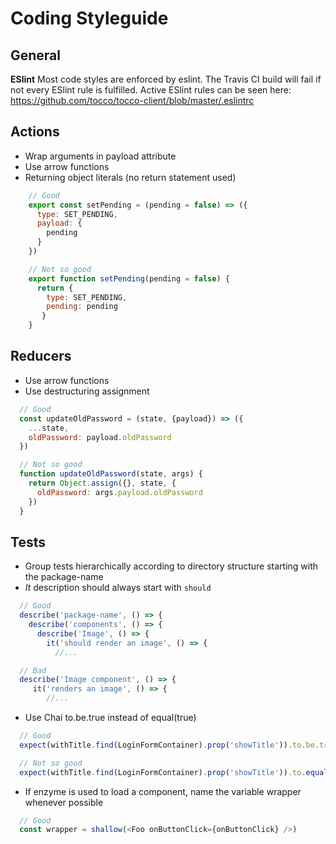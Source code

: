 # Coding Styleguide
## General
**ESlint**
Most code styles are enforced by eslint. The Travis CI build will fail if not every ESlint rule is fulfilled.
Active ESlint rules can be seen here:
https://github.com/tocco/tocco-client/blob/master/.eslintrc


## Actions
 - Wrap arguments in payload attribute
 - Use arrow functions
 - Returning object literals (no return statement used)

```js
    // Good
    export const setPending = (pending = false) => ({
      type: SET_PENDING,
      payload: {
        pending
      }
    })

    // Not so good
    export function setPending(pending = false) {
      return {
        type: SET_PENDING,
        pending: pending
       }
    }
```

## Reducers
- Use arrow functions
- Use destructuring assignment

```js
  // Good
  const updateOldPassword = (state, {payload}) => ({
    ...state,
    oldPassword: payload.oldPassword
  })

  // Not so good
  function updateOldPassword(state, args) {
    return Object.assign({}, state, {
      oldPassword: args.payload.oldPassword
    })
  }
```



## Tests
- Group tests hierarchically according to directory structure starting with the package-name
- *It* description should always start with `should`

```js
  // Good
  describe('package-name', () => {
    describe('components', () => {
      describe('Image', () => {
        it('should render an image', () => {
          //...

  // Bad
  describe('Image component', () => {
     it('renders an image', () => {
        //...
```

- Use Chai to.be.true instead of equal(true)

```js
  // Good
  expect(withTitle.find(LoginFormContainer).prop('showTitle')).to.be.true

  // Not so good
  expect(withTitle.find(LoginFormContainer).prop('showTitle')).to.equal(true)
```

- If enzyme is used to load a component, name the variable wrapper whenever possible

```js
  // Good
  const wrapper = shallow(<Foo onButtonClick={onButtonClick} />)
```
